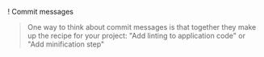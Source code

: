 ! Commit messages
> One way to think about commit messages is that together they make up the recipe for your project: "Add linting to application code" or "Add minification step"
